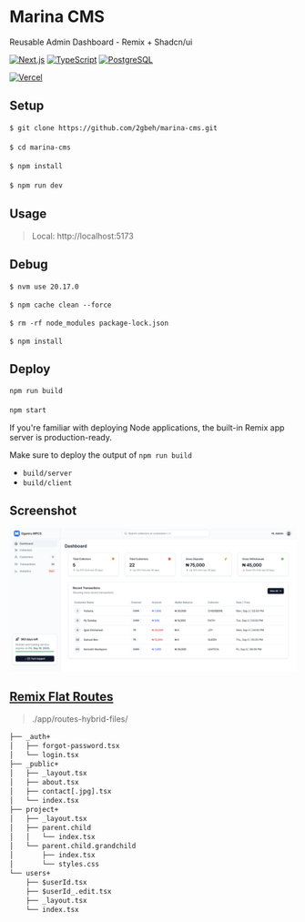 # Marina CMS

Reusable Admin Dashboard - Remix + Shadcn/ui

[![Next.js](https://img.shields.io/badge/Remix-2.x-121212.svg)](https://remix.run/docs/en/main/start/tutorial)
[![TypeScript](https://img.shields.io/badge/TypeScript-5.x-blue.svg)](https://www.typescriptlang.org/docs/)
[![PostgreSQL](https://img.shields.io/badge/PostgreSQL-16.x-316192.svg)](https://www.postgresql.org/docs/16/index.html)

[![Vercel](https://img.shields.io/badge/vercel-%23000000.svg?style=for-the-badge&logo=vercel&logoColor=white)](https://marina-cms.vercel.app)

## Setup

```bash
$ git clone https://github.com/2gbeh/marina-cms.git

$ cd marina-cms

$ npm install

$ npm run dev
```

## Usage

> Local: http://localhost:5173

## Debug

```
$ nvm use 20.17.0

$ npm cache clean --force

$ rm -rf node_modules package-lock.json

$ npm install
```

## Deploy

```bash
npm run build

npm start
```

If you're familiar with deploying Node applications, the built-in Remix app server is production-ready.

Make sure to deploy the output of `npm run build`

- `build/server`
- `build/client`

## Screenshot

![Screenshot](./public/social-preview.png)

## [Remix Flat Routes](https://github.com/kiliman/remix-flat-routes)

> ./app/routes-hybrid-files/

```
├── _auth+
│   ├── forgot-password.tsx
│   └── login.tsx
├── _public+
│   ├── _layout.tsx
│   ├── about.tsx
│   ├── contact[.jpg].tsx
│   └── index.tsx
├── project+
│   ├── _layout.tsx
│   ├── parent.child
│   │   └── index.tsx
│   └── parent.child.grandchild
│       ├── index.tsx
│       └── styles.css
└── users+
    ├── $userId.tsx
    ├── $userId_.edit.tsx
    ├── _layout.tsx
    └── index.tsx
```
